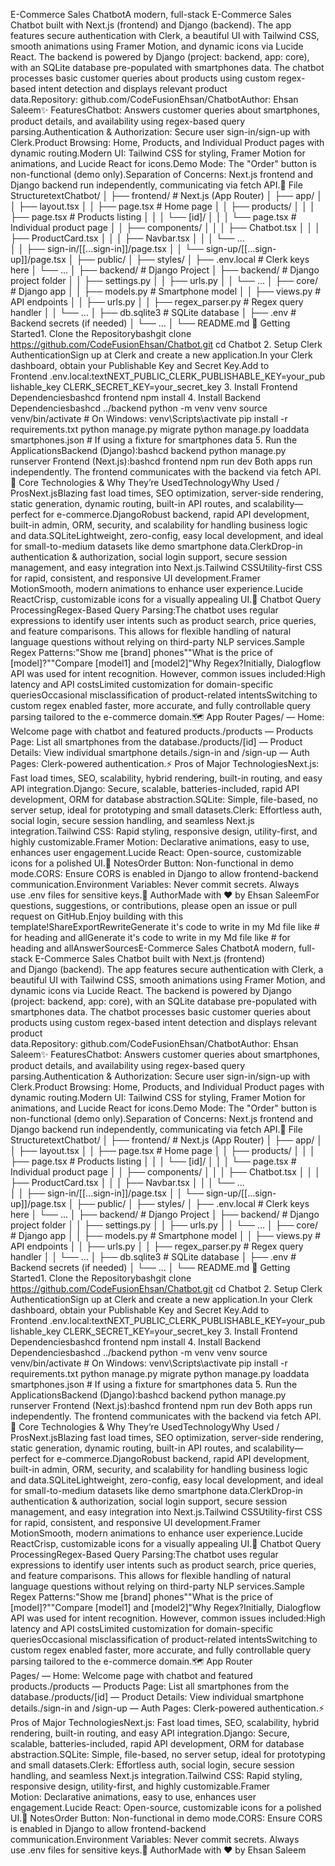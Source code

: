 E-Commerce Sales ChatbotA modern, full-stack E-Commerce Sales Chatbot built with&nbsp;Next.js&nbsp;(frontend) and&nbsp;Django&nbsp;(backend). The app features secure authentication with Clerk, a beautiful UI with Tailwind CSS, smooth animations using Framer Motion, and dynamic icons via Lucide React. The backend is powered by Django (project:&nbsp;backend, app:&nbsp;core), with an SQLite database pre-populated with smartphones data. The chatbot processes basic customer queries about products using custom regex-based intent detection and displays relevant product data.Repository:&nbsp;github.com/CodeFusionEhsan/ChatbotAuthor:&nbsp;Ehsan Saleem✨ FeaturesChatbot: Answers customer queries about smartphones, product details, and availability using regex-based query parsing.Authentication &amp; Authorization: Secure user sign-in/sign-up with Clerk.Product Browsing: Home, Products, and Individual Product pages with dynamic routing.Modern UI: Tailwind CSS for styling, Framer Motion for animations, and Lucide React for icons.Demo Mode: The "Order" button is non-functional (demo only).Separation of Concerns: Next.js frontend and Django backend run independently, communicating via fetch API.📁 File StructuretextChatbot/
│
├── frontend/                # Next.js (App Router)
│   ├── app/
│   │   ├── layout.tsx
│   │   ├── page.tsx         # Home page
│   │   ├── products/
│   │   │   ├── page.tsx     # Products listing
│   │   │   └── [id]/
│   │   │       └── page.tsx # Individual product page
│   │   ├── components/
│   │   │   ├── Chatbot.tsx
│   │   │   ├── ProductCard.tsx
│   │   │   ├── Navbar.tsx
│   │   │   └── ...          
│   │   ├── sign-in/[[...sign-in]]/page.tsx
│   │   └── sign-up/[[...sign-up]]/page.tsx
│   ├── public/
│   ├── styles/
│   ├── .env.local           # Clerk keys here
│   └── ...
│
├── backend/                 # Django Project
│   ├── backend/             # Django project folder
│   │   ├── settings.py
│   │   ├── urls.py
│   │   └── ...
│   ├── core/                # Django app
│   │   ├── models.py        # Smartphone model
│   │   ├── views.py         # API endpoints
│   │   ├── urls.py
│   │   ├── regex_parser.py  # Regex query handler
│   │   └── ...
│   ├── db.sqlite3           # SQLite database
│   ├── .env                 # Backend secrets (if needed)
│   └── ...
│
└── README.md
🚀 Getting Started1. Clone the Repositorybashgit clone https://github.com/CodeFusionEhsan/Chatbot.git
cd Chatbot
2. Setup Clerk AuthenticationSign up at&nbsp;Clerk&nbsp;and create a new application.In your Clerk dashboard, obtain your&nbsp;Publishable Key&nbsp;and&nbsp;Secret Key.Add to Frontend&nbsp;.env.local:textNEXT_PUBLIC_CLERK_PUBLISHABLE_KEY=your_publishable_key
CLERK_SECRET_KEY=your_secret_key
3. Install Frontend Dependenciesbashcd frontend
npm install
4. Install Backend Dependenciesbashcd ../backend
python -m venv venv
source venv/bin/activate  # On Windows: venv\Scripts\activate
pip install -r requirements.txt
python manage.py migrate
python manage.py loaddata smartphones.json  # If using a fixture for smartphones data
5. Run the ApplicationsBackend (Django):bashcd backend
python manage.py runserver
Frontend (Next.js):bashcd frontend
npm run dev
Both apps run independently. The frontend communicates with the backend via fetch API.🧩 Core Technologies &amp; Why They’re UsedTechnologyWhy Used / ProsNext.jsBlazing fast load times, SEO optimization, server-side rendering, static generation, dynamic routing, built-in API routes, and scalability—perfect for e-commerce.DjangoRobust backend, rapid API development, built-in admin, ORM, security, and scalability for handling business logic and data.SQLiteLightweight, zero-config, easy local development, and ideal for small-to-medium datasets like demo smartphone data.ClerkDrop-in authentication &amp; authorization, social login support, secure session management, and easy integration into Next.js.Tailwind CSSUtility-first CSS for rapid, consistent, and responsive UI development.Framer MotionSmooth, modern animations to enhance user experience.Lucide ReactCrisp, customizable icons for a visually appealing UI.🤖 Chatbot Query ProcessingRegex-Based Query Parsing:The chatbot uses regular expressions to identify user intents such as product search, price queries, and feature comparisons. This allows for flexible handling of natural language questions without relying on third-party NLP services.Sample Regex Patterns:"Show me [brand] phones""What is the price of [model]?""Compare [model1] and [model2]"Why Regex?Initially, Dialogflow API was used for intent recognition. However, common issues included:High latency and API costsLimited customization for domain-specific queriesOccasional misclassification of product-related intentsSwitching to custom regex&nbsp;enabled faster, more accurate, and fully controllable query parsing tailored to the e-commerce domain.🗺️ App Router Pages/&nbsp;—&nbsp;Home: Welcome page with chatbot and featured products./products&nbsp;—&nbsp;Products Page: List all smartphones from the database./products/[id]&nbsp;—&nbsp;Product Details: View individual smartphone details./sign-in&nbsp;and&nbsp;/sign-up&nbsp;—&nbsp;Auth Pages: Clerk-powered authentication.⚡ Pros of Major TechnologiesNext.js: Fast load times, SEO, scalability, hybrid rendering, built-in routing, and easy API integration.Django: Secure, scalable, batteries-included, rapid API development, ORM for database abstraction.SQLite: Simple, file-based, no server setup, ideal for prototyping and small datasets.Clerk: Effortless auth, social login, secure session handling, and seamless Next.js integration.Tailwind CSS: Rapid styling, responsive design, utility-first, and highly customizable.Framer Motion: Declarative animations, easy to use, enhances user engagement.Lucide React: Open-source, customizable icons for a polished UI.📝 NotesOrder Button: Non-functional in demo mode.CORS: Ensure CORS is enabled in Django to allow frontend-backend communication.Environment Variables: Never commit secrets. Always use&nbsp;.env&nbsp;files for sensitive keys.👤 AuthorMade with ❤️ by&nbsp;Ehsan SaleemFor questions, suggestions, or contributions, please open an issue or pull request on&nbsp;GitHub.Enjoy building with this template!ShareExportRewriteGenerate it's code to write in my Md file like # for heading and allGenerate it's code to write in my Md file like # for heading and allAnswerSourcesE-Commerce Sales ChatbotA modern, full-stack E-Commerce Sales Chatbot built with&nbsp;Next.js&nbsp;(frontend) and&nbsp;Django&nbsp;(backend). The app features secure authentication with Clerk, a beautiful UI with Tailwind CSS, smooth animations using Framer Motion, and dynamic icons via Lucide React. The backend is powered by Django (project:&nbsp;backend, app:&nbsp;core), with an SQLite database pre-populated with smartphones data. The chatbot processes basic customer queries about products using custom regex-based intent detection and displays relevant product data.Repository:&nbsp;github.com/CodeFusionEhsan/ChatbotAuthor:&nbsp;Ehsan Saleem✨ FeaturesChatbot:&nbsp;Answers customer queries about smartphones, product details, and availability using regex-based query parsing.Authentication &amp; Authorization:&nbsp;Secure user sign-in/sign-up with Clerk.Product Browsing:&nbsp;Home, Products, and Individual Product pages with dynamic routing.Modern UI:&nbsp;Tailwind CSS for styling, Framer Motion for animations, and Lucide React for icons.Demo Mode:&nbsp;The "Order" button is non-functional (demo only).Separation of Concerns:&nbsp;Next.js frontend and Django backend run independently, communicating via fetch API.📁 File StructuretextChatbot/
│
├── frontend/                # Next.js (App Router)
│   ├── app/
│   │   ├── layout.tsx
│   │   ├── page.tsx         # Home page
│   │   ├── products/
│   │   │   ├── page.tsx     # Products listing
│   │   │   └── [id]/
│   │   │       └── page.tsx # Individual product page
│   │   ├── components/
│   │   │   ├── Chatbot.tsx
│   │   │   ├── ProductCard.tsx
│   │   │   ├── Navbar.tsx
│   │   │   └── ...          
│   │   ├── sign-in/[[...sign-in]]/page.tsx
│   │   └── sign-up/[[...sign-up]]/page.tsx
│   ├── public/
│   ├── styles/
│   ├── .env.local           # Clerk keys here
│   └── ...
│
├── backend/                 # Django Project
│   ├── backend/             # Django project folder
│   │   ├── settings.py
│   │   ├── urls.py
│   │   └── ...
│   ├── core/                # Django app
│   │   ├── models.py        # Smartphone model
│   │   ├── views.py         # API endpoints
│   │   ├── urls.py
│   │   ├── regex_parser.py  # Regex query handler
│   │   └── ...
│   ├── db.sqlite3           # SQLite database
│   ├── .env                 # Backend secrets (if needed)
│   └── ...
│
└── README.md
🚀 Getting Started1. Clone the Repositorybashgit clone https://github.com/CodeFusionEhsan/Chatbot.git
cd Chatbot
2. Setup Clerk AuthenticationSign up at&nbsp;Clerk&nbsp;and create a new application.In your Clerk dashboard, obtain your&nbsp;Publishable Key&nbsp;and&nbsp;Secret Key.Add to Frontend&nbsp;.env.local:textNEXT_PUBLIC_CLERK_PUBLISHABLE_KEY=your_publishable_key
CLERK_SECRET_KEY=your_secret_key
3. Install Frontend Dependenciesbashcd frontend
npm install
4. Install Backend Dependenciesbashcd ../backend
python -m venv venv
source venv/bin/activate  # On Windows: venv\Scripts\activate
pip install -r requirements.txt
python manage.py migrate
python manage.py loaddata smartphones.json  # If using a fixture for smartphones data
5. Run the ApplicationsBackend (Django):bashcd backend
python manage.py runserver
Frontend (Next.js):bashcd frontend
npm run dev
Both apps run independently. The frontend communicates with the backend via fetch API.🧩 Core Technologies &amp; Why They’re UsedTechnologyWhy Used / ProsNext.jsBlazing fast load times, SEO optimization, server-side rendering, static generation, dynamic routing, built-in API routes, and scalability—perfect for e-commerce.DjangoRobust backend, rapid API development, built-in admin, ORM, security, and scalability for handling business logic and data.SQLiteLightweight, zero-config, easy local development, and ideal for small-to-medium datasets like demo smartphone data.ClerkDrop-in authentication &amp; authorization, social login support, secure session management, and easy integration into Next.js.Tailwind CSSUtility-first CSS for rapid, consistent, and responsive UI development.Framer MotionSmooth, modern animations to enhance user experience.Lucide ReactCrisp, customizable icons for a visually appealing UI.🤖 Chatbot Query ProcessingRegex-Based Query Parsing:The chatbot uses regular expressions to identify user intents such as product search, price queries, and feature comparisons. This allows for flexible handling of natural language questions without relying on third-party NLP services.Sample Regex Patterns:"Show me [brand] phones""What is the price of [model]?""Compare [model1] and [model2]"Why Regex?Initially, Dialogflow API was used for intent recognition. However, common issues included:High latency and API costsLimited customization for domain-specific queriesOccasional misclassification of product-related intentsSwitching to custom regex&nbsp;enabled faster, more accurate, and fully controllable query parsing tailored to the e-commerce domain.🗺️ App Router Pages/&nbsp;—&nbsp;Home:&nbsp;Welcome page with chatbot and featured products./products&nbsp;—&nbsp;Products Page:&nbsp;List all smartphones from the database./products/[id]&nbsp;—&nbsp;Product Details:&nbsp;View individual smartphone details./sign-in&nbsp;and&nbsp;/sign-up&nbsp;—&nbsp;Auth Pages:&nbsp;Clerk-powered authentication.⚡ Pros of Major TechnologiesNext.js:&nbsp;Fast load times, SEO, scalability, hybrid rendering, built-in routing, and easy API integration.Django:&nbsp;Secure, scalable, batteries-included, rapid API development, ORM for database abstraction.SQLite:&nbsp;Simple, file-based, no server setup, ideal for prototyping and small datasets.Clerk:&nbsp;Effortless auth, social login, secure session handling, and seamless Next.js integration.Tailwind CSS:&nbsp;Rapid styling, responsive design, utility-first, and highly customizable.Framer Motion:&nbsp;Declarative animations, easy to use, enhances user engagement.Lucide React:&nbsp;Open-source, customizable icons for a polished UI.📝 NotesOrder Button:&nbsp;Non-functional in demo mode.CORS:&nbsp;Ensure CORS is enabled in Django to allow frontend-backend communication.Environment Variables:&nbsp;Never commit secrets. Always use&nbsp;.env&nbsp;files for sensitive keys.👤 AuthorMade with ❤️ by&nbsp;Ehsan Saleem

